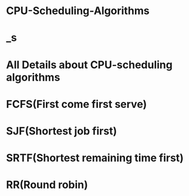# CPU-Scheduling-Algorithms
# _s 
# All Details about CPU-scheduling algorithms
# FCFS(First come first serve)
# SJF(Shortest job first)
# SRTF(Shortest remaining time first)
# RR(Round robin)
